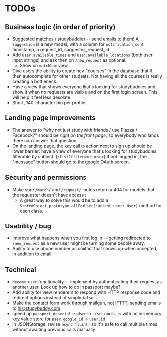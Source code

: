 # TODOs

## Business logic (in order of priority)

- Suggested matches / studybuddies -- send emails to them! A `Suggestion` is a new model, with a column for `notification_sent` timestamp, a request_id, suggested_request_id.
- Add `User.available_times` and `User.available_locations` (both user input strings) and ask then on `/new_request` as optional.
  - Show on `matchbox` view.
- Give users the ability to create new "courses" in the database that'll then autocomplete for other students. Not having all the courses is really creating a bottleneck.
- Have a view that shows everyone that's looking for studybuddies and show it when no requests are visible and on the first login screen. This will help it feel less desolate.
- Short, 140-character bio per profile.

## Landing page improvements

- The answer to "why not just study with friends / use Piazza / Facebook?" should be _right on the front page_, so everybody who lands there can answer that question.
- On the landing page, the key call to action next to sign up should be lower barrier: have a view of everyone that's looking for studybuddies, filterable by subject. (`/list?filter=<course>`) If not logged in, the "message" button should go to the google OAuth screen.

## Security and permissions
- Make sure `/match/` and `/request/` routes return a 404 for models that the requester doesn't have access t
    - A great way to solve this would be to add a `StoredObject.prototype.allForUser(current_user: User)` method for each class.

## Usability / bug

- Improve what happens when you first log in -- getting redirected to `/new_request` as a new user might be turning some people away.
- Ability to use phone number as contact that shows up when accepted, in addition to email.

## Technical

- `become_user` functionality -- implement by authenticating their request as another user. Look up how to do in passport maybe?
- Add ability for view renderers to respond with HTTP response code and redirect options instead of simply `false`.
- Make the contact form work through mailgun, not IFTTT, sending emails to hi@studybuddy.com.
- speed up `passport.deserializeUser` in `./src/auth.js` with an in-memory key value store for `user.google_id` -> `user.id`
- in JSONStorage, revise `async flush()` so it's safe to call multiple times without awaiting previous calls manually

